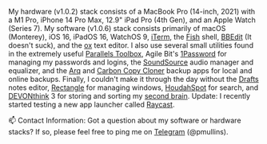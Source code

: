 My hardware (v1.0.2) stack consists of a MacBook Pro (14-inch, 2021) with a M1 Pro, iPhone 14 Pro Max, 12.9" iPad Pro 
(4th Gen), and an Apple Watch (Series 7). My software (v1.0.6) stack consists primarily of macOS (Monterey), iOS 16, 
iPadOS 16, WatchOS 9, [iTerm](https://iterm2.com/), the [Fish](https://github.com/fish-shell/fish-shell) shell, 
[BBEdit](https://www.barebones.com/products/bbedit/) (It doesn't suck), and the [ox](https://github.com/curlpipe/ox) 
text editor. I also use several small utilities found in the extremely useful 
[Parallels Toolbox](https://www.parallels.com/products/toolbox/), Agile Bit's [1Password](https://1password.com/) 
for managing my passwords and logins, the [SoundSource](https://rogueamoeba.com/soundsource/) audio manager and 
equalizer, and the [Arq](https://www.arqbackup.com/) and [Carbon Copy Cloner](https://bombich.com/) backup apps 
for local and online backups. Finally, I couldn't make it through the day without the [Drafts](https://getdrafts.com/) 
notes editor, [Rectangle](https://github.com/rxhanson/Rectangle) for managing windows, 
[HoudahSpot](https://www.houdah.com/houdahSpot/) for search, and 
[DEVONthink](https://www.devontechnologies.com/apps/devonthink) 3 for storing and sorting my 
[second brain](https://en.wikipedia.org/wiki/Second_brain). Update: I recently started testing a new app launcher
called [Raycast](https://www.raycast.com/).

📫 Contact Information: Got a question about my software or hardware stacks? If so, please feel free to ping 
me on [Telegram](https://telegram.org/) (@pmullins).

